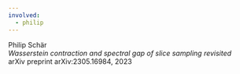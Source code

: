 ```yaml
---
involved:
  - philip
---
```


Philip Schär  
*Wasserstein contraction and spectral gap of slice sampling revisited*  
arXiv preprint arXiv:2305.16984, 2023  

